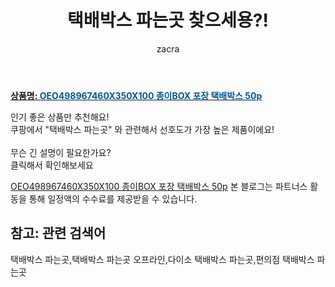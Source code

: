 ﻿---
layout: post
title:  "택배박스 파는곳 찾으세용?!"
author: zacra
categories: [ 아이템 ]
tags: [택배박스 파는곳,택배박스 파는곳 오프라인,다이소 택배박스 파는곳,편의점 택배박스 파는곳]
image: https://static.coupangcdn.com/image/vendor_inventory/3a58/e0012d1324cae1cb6357621b115177c1cb818dcfb94e57524af03290cee2.jpg 
description: "쿠팡에서 택배박스 파는곳 관련 키워드로 가장 고객 선호도가 높은 제품이랍니다."
rating: 4.5
---

<a href="https://link.coupang.com/re/AFFSDP?lptag=AF8407795&pageKey=4725778709&itemId=5981558731&vendorItemId=73279399086&traceid=V0-153-b245893306227424"><b>상품명: <font color='#01579B'>OEO498967460X350X100 종이BOX 포장 택배박스 50p</font></b></a>

인기 좋은 상품만 추천해요!<br/>
쿠팡에서 "택배박스 파는곳" 와 관련해서 선호도가 가장 높은 제품이에요!<br/><br/>
무슨 긴 설명이 필요한가요?  
클릭해서 확인해보세요


<a href="https://link.coupang.com/re/AFFSDP?lptag=AF8407795&pageKey=4725778709&itemId=5981558731&vendorItemId=73279399086&traceid=V0-153-b245893306227424">OEO498967460X350X100 종이BOX 포장 택배박스 50p</a>
본 블로그는 파트너스 활동을 통해 일정액의 수수료를 제공받을 수 있습니다.

## 참고: 관련 검색어    
택배박스 파는곳,택배박스 파는곳 오프라인,다이소 택배박스 파는곳,편의점 택배박스 파는곳